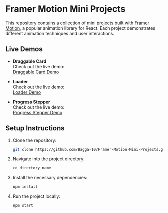 # Framer Motion Mini Projects

This repository contains a collection of mini projects built with [Framer Motion](https://www.framer.com/motion/), a popular animation library for React. Each project demonstrates different animation techniques and user interactions.

## Live Demos

- **Draggable Card**  
  Check out the live demo:  
  [Draggable Card Demo](https://framer-motion-mini-projects.vercel.app/)

  
- **Loader**  
  Check out the live demo:  
  [Loader Demo](https://framer-motion-mini-projects-l.vercel.app/)

  
- **Progress Stepper**  
  Check out the live demo:  
  [Progress Stepper Demo](https://framer-motion-mini-projects-p.vercel.app/)


## Setup Instructions

1. Clone the repository:
   ```bash
   git clone https://github.com/Bagga-10/Framer-Motion-Mini-Projects.git
   
2. Navigate into the project directory:
    ```bash
   cd directory_name

2. Install the necessary dependencies:
     ```bash
     npm install

4. Run the project locally:
    ```bash
    npm start
